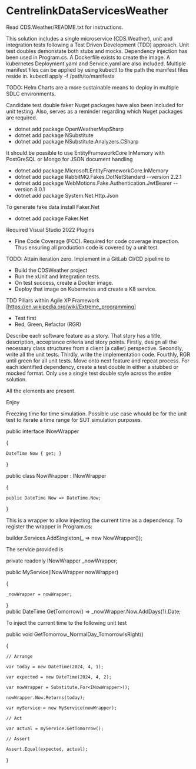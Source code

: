 # CentrelinkDataServicesWeather

Read CDS.Weather/README.txt for instructions.

This solution includes a single microservice (CDS.Weather), unit and integration tests following a Test Driven Development (TDD) approach. Unit test doubles demonstate both stubs and mocks. Dependency injection has been used in Program.cs.
A Dockerfile exists to create the image.
A kubernetes Deployment.yaml and Service.yaml are also included. Multiple manifest files can be applied by using kubectl to the path the manifest files reside in.
kubectl apply -f /path/to/manifests

TODO: Helm Charts are a more sustainable means to deploy in multiple SDLC environments.

Candidate test double faker Nuget packages have also been included for unit testing. Also, serves as a reminder regarding which Nuget packages are required. 

* dotnet add package OpenWeatherMapSharp
* dotnet add package NSubstitute
* dotnet add package NSubstitute.Analyzers.CSharp

It should be possible to use EntityFrameworkCore InMemory with PostGreSQL or Mongo for JSON document handling
* dotnet add package Microsoft.EntityFrameworkCore.InMemory
* dotnet add package RabbitMQ.Fakes.DotNetStandard --version 2.2.1
* dotnet add package WebMotions.Fake.Authentication.JwtBearer --version 8.0.1
* dotnet add package System.Net.Http.Json

To generate fake data install Faker.Net
* dotnet add package Faker.Net

Required Visual Studio 2022 Plugins
* Fine Code Coverage (FCC). Required for code coverage inspection. Thus ensuring all production code is covered by a unit test.

TODO: Attain iteration zero. Implement in a GitLab CI/CD pipeline to

* Build the CDSWeather project
* Run the xUnit and Integration tests.
* On test success, create a Docker image.
* Deploy that image on Kubernetes and create a K8 service.

TDD Pillars within Agile XP Framework [https://en.wikipedia.org/wiki/Extreme_programming]
* Test first
* Red, Green, Refactor (RGR)
  
Describe each software feature as a story. That story has a title, description, acceptance criteria and story points. Firstly, design all the necessary class structures from a client (a caller) perspective. Secondly, write all the unit tests. Thirdly, write the implementation code. Fourthly, RGR until green for all unit tests. Move onto next feature and repeat process. For each identified dependency, create a test double in either a stubbed or mocked format. Only use a single test double style across the entire solution.

All the elements are present.

Enjoy

Freezing time for time simulation. Possible use case whould be for the unit test to iterate a time range for SUT simulation purposes.

public interface INowWrapper

{

    DateTime Now { get; }

}

public class NowWrapper : INowWrapper

{

    public DateTime Now => DateTime.Now;

}

This is a wrapper to allow injecting the current time as a dependency. To register the wrapper in Program.cs:

builder.Services.AddSingleton<INowWrapper>(_ => new NowWrapper());

The service provided is

private readonly INowWrapper _nowWrapper;

public MyService(INowWrapper nowWrapper) 

{

    _nowWrapper = nowWrapper;

}    
public DateTime GetTomorrow() => _nowWrapper.Now.AddDays(1).Date;

To inject the current time to the following unit test

public void GetTomorrow_NormalDay_TomorrowIsRight()

{

    // Arrange
    
    var today = new DateTime(2024, 4, 1);
    
    var expected = new DateTime(2024, 4, 2);
    
    var nowWrapper = Substitute.For<INowWrapper>();
    
    nowWrapper.Now.Returns(today);
    
    var myService = new MyService(nowWrapper);
    
    // Act
    
    var actual = myService.GetTomorrow();
    
    // Assert
    
    Assert.Equal(expected, actual);

}
